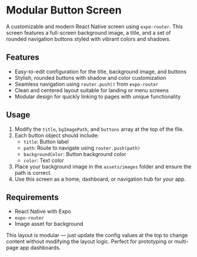 # Modular Button Screen

A customizable and modern React Native screen using `expo-router`. This screen features a full-screen background image, a title, and a set of rounded navigation buttons styled with vibrant colors and shadows.

## Features

- Easy-to-edit configuration for the title, background image, and buttons
- Stylish, rounded buttons with shadow and color customization
- Seamless navigation using `router.push()` from `expo-router`
- Clean and centered layout suitable for landing or menu screens
- Modular design for quickly linking to pages with unique functionality

## Usage

1. Modify the `title`, `bgImagePath`, and `buttons` array at the top of the file.
2. Each button object should include:
   - `title`: Button label
   - `path`: Route to navigate using `router.push(path)`
   - `backgroundColor`: Button background color
   - `color`: Text color
3. Place your background image in the `assets/images` folder and ensure the path is correct.
4. Use this screen as a home, dashboard, or navigation hub for your app.

## Requirements

- React Native with Expo
- `expo-router`
- Image asset for background

This layout is modular — just update the config values at the top to change content without modifying the layout logic. Perfect for prototyping or multi-page app dashboards.
